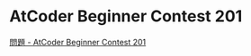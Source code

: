 AtCoder Beginner Contest 201
===

[問題 - AtCoder Beginner Contest 201](https://atcoder.jp/contests/abc201/tasks)
